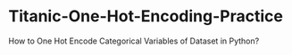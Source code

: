 # Titanic-One-Hot-Encoding-Practice
How to One Hot Encode Categorical Variables of  Dataset in Python?
